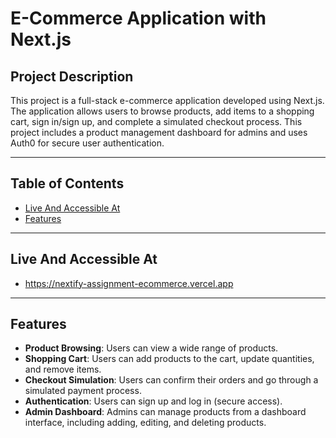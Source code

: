 # E-Commerce Application with Next.js

## Project Description

This project is a full-stack e-commerce application developed using Next.js. The application allows users to browse products, add items to a shopping cart, sign in/sign up, and complete a simulated checkout process. This project includes a product management dashboard for admins and uses Auth0 for secure user authentication.

---

## Table of Contents
- [Live And Accessible At](#live-and-accessible-at)
- [Features](#features)

---

## Live And Accessible At

- https://nextify-assignment-ecommerce.vercel.app

---  

## Features

- **Product Browsing**: Users can view a wide range of products.
- **Shopping Cart**: Users can add products to the cart, update quantities, and remove items.
- **Checkout Simulation**: Users can confirm their orders and go through a simulated payment process.
- **Authentication**: Users can sign up and log in (secure access).
- **Admin Dashboard**: Admins can manage products from a dashboard interface, including adding, editing, and deleting products.
